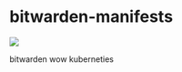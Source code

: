 # bitwarden-manifests
[![](https://argocd.nzdev.org/api/badge?name=bitwarden&revision=true)](https://argocd.nzdev.org/applications/argocd/bitwarden)

bitwarden wow kuberneties
